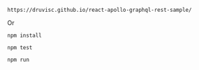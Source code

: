 `https://druvisc.github.io/react-apollo-graphql-rest-sample/`

Or

`npm install`

`npm test`

`npm run`